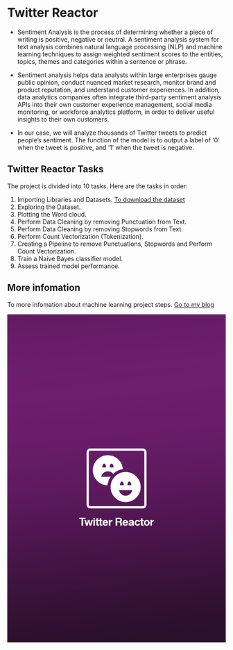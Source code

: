 # Twitter Reactor

* Sentiment Analysis is the process of determining whether a piece of writing is positive, negative or neutral. A sentiment analysis system for text analysis combines natural language processing (NLP) and machine learning techniques to assign weighted sentiment scores to the entities, topics, themes and categories within a sentence or phrase.

* Sentiment analysis helps data analysts within large enterprises gauge public opinion, conduct nuanced market research, monitor brand and product reputation, and understand customer experiences. In addition, data analytics companies often integrate third-party sentiment analysis APIs into their own customer experience management, social media monitoring, or workforce analytics platform, in order to deliver useful insights to their own customers.

* In our case, we will analyze thousands of Twitter tweets to predict people’s sentiment. The function of the model is to output a label of ‘0’ when the tweet is positive, and ‘1’ when the tweet is negative.

## Twitter Reactor Tasks

The project is divided into 10 tasks. Here are the tasks in order:
1.	Importing Libraries and Datasets.
    [To download the dataset]( https://www.kaggle.com/arkhoshghalb/twitter-sentiment-analysis-hatred-speech) 
2.	Exploring the Dataset.
3.	Plotting the Word cloud.
4.	Perform Data Cleaning by removing Punctuation from Text.
5.	Perform Data Cleaning by removing Stopwords from Text.
6.	Perform Count Vectorization (Tokenization).
7.	Creating a Pipeline to remove Punctuations, Stopwords and Perform Count Vectorization.
8.	Train a Naive Bayes classifier model.
9.	Assess trained model performance.

## More infomation 
  To more infomation about machine learning project steps. [Go to my blog](https://baraasallout.wixsite.com/baraasallout/post/5-step-process-of-machine-learning-project) 

![](1.png)


